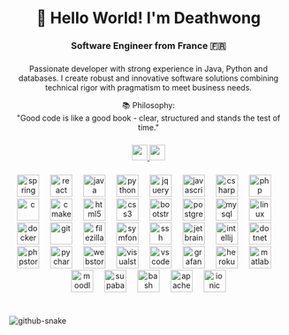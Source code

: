 <h1 align="center">👋 Hello World! I'm Deathwong</h1>
<h3 align="center">Software Engineer from France 🇫🇷</h3>

###

<p align="center">Passionate developer with strong experience in Java, Python and databases. I create robust and innovative software solutions combining technical rigor with pragmatism to meet business needs.</p>

<p align="center">📚 Philosophy:<br>
"Good code is like a good book - clear, structured and stands the test of time."</p>

###

<div align="center">
  <a href="https://www.linkedin.com/in/jean-baptiste-mensah/" target="_blank">
    <img src="https://img.shields.io/badge/LinkedIn-0077B5?style=for-the-badge&logo=linkedin&logoColor=white" height="28"/>
  </a>
  <a href="https://stackoverflow.com/users/23001812/deathwong" target="_blank">
    <img src="https://img.shields.io/badge/Stack_Overflow-FE7A16?style=for-the-badge&logo=stack-overflow&logoColor=white" height="28"/>
  </a>
</div>

###

<div align="center">
  <img src="https://cdn.jsdelivr.net/gh/devicons/devicon/icons/spring/spring-original.svg" height="40" alt="spring"/>
  <img width="12"/>
  <img src="https://cdn.jsdelivr.net/gh/devicons/devicon/icons/react/react-original.svg" height="40" alt="react"/>
  <img width="12"/>
  <img src="https://cdn.jsdelivr.net/gh/devicons/devicon/icons/java/java-original.svg" height="40" alt="java"/>
  <img width="12"/>
  <img src="https://cdn.jsdelivr.net/gh/devicons/devicon/icons/python/python-original.svg" height="40" alt="python"/>
  <img width="12"/>
  <img src="https://skillicons.dev/icons?i=jquery" height="40" alt="jquery"/>
  <img width="12"/>
  <img src="https://cdn.jsdelivr.net/gh/devicons/devicon/icons/javascript/javascript-original.svg" height="40" alt="javascript"/>
  <img width="12"/>
  <img src="https://cdn.jsdelivr.net/gh/devicons/devicon/icons/csharp/csharp-original.svg" height="40" alt="csharp"/>
  <img width="12"/>
  <img src="https://cdn.jsdelivr.net/gh/devicons/devicon/icons/php/php-original.svg" height="40" alt="php"/>
  <img width="12"/>
  <img src="https://cdn.jsdelivr.net/gh/devicons/devicon/icons/c/c-original.svg" height="40" alt="c"/>
  <img width="12"/>
  <img src="https://cdn.jsdelivr.net/gh/devicons/devicon/icons/cmake/cmake-original.svg" height="40" alt="cmake"/>
  <img width="12"/>
  <img src="https://cdn.jsdelivr.net/gh/devicons/devicon/icons/html5/html5-original.svg" height="40" alt="html5"/>
  <img width="12"/>
  <img src="https://cdn.jsdelivr.net/gh/devicons/devicon/icons/css3/css3-original.svg" height="40" alt="css3"/>
  <img width="12"/>
  <img src="https://cdn.simpleicons.org/bootstrap/7952B3" height="40" alt="bootstrap"/>
  <img width="12"/>
  <img src="https://cdn.jsdelivr.net/gh/devicons/devicon/icons/postgresql/postgresql-original.svg" height="40" alt="postgresql"/>
  <img width="12"/>
  <img src="https://cdn.jsdelivr.net/gh/devicons/devicon/icons/mysql/mysql-original.svg" height="40" alt="mysql"/>
  <img width="12"/>
  <img src="https://cdn.jsdelivr.net/gh/devicons/devicon/icons/linux/linux-original.svg" height="40" alt="linux"/>
  <img width="12"/>
  <img src="https://cdn.jsdelivr.net/gh/devicons/devicon/icons/docker/docker-original.svg" height="40" alt="docker"/>
  <img width="12"/>
  <img src="https://cdn.jsdelivr.net/gh/devicons/devicon/icons/git/git-original.svg" height="40" alt="git"/>
  <img width="12"/>
  <img src="https://cdn.jsdelivr.net/gh/devicons/devicon/icons/filezilla/filezilla-plain.svg" height="40" alt="filezilla"/>
  <img width="12"/>
  <img src="https://cdn.jsdelivr.net/gh/devicons/devicon/icons/symfony/symfony-original.svg" height="40" alt="symfony"/>
  <img width="12"/>
  <img src="https://cdn.jsdelivr.net/gh/devicons/devicon/icons/ssh/ssh-original.svg" height="40" alt="ssh"/>
  <img width="12"/>
  <img src="https://cdn.jsdelivr.net/gh/devicons/devicon/icons/jetbrains/jetbrains-original.svg" height="40" alt="jetbrains"/>
  <img width="12"/>
  <img src="https://cdn.jsdelivr.net/gh/devicons/devicon/icons/intellij/intellij-original.svg" height="40" alt="intellij"/>
  <img width="12"/>
  <img src="https://cdn.simpleicons.org/dotnet/512BD4" height="40" alt="dotnet"/>
  <img width="12"/>
  <img src="https://cdn.jsdelivr.net/gh/devicons/devicon/icons/phpstorm/phpstorm-original.svg" height="40" alt="phpstorm"/>
  <img width="12"/>
  <img src="https://cdn.jsdelivr.net/gh/devicons/devicon/icons/pycharm/pycharm-original.svg" height="40" alt="pycharm"/>
  <img width="12"/>
  <img src="https://cdn.jsdelivr.net/gh/devicons/devicon/icons/webstorm/webstorm-original.svg" height="40" alt="webstorm"/>
  <img width="12"/>
  <img src="https://cdn.jsdelivr.net/gh/devicons/devicon/icons/visualstudio/visualstudio-plain.svg" height="40" alt="visualstudio"/>
  <img width="12"/>
  <img src="https://cdn.jsdelivr.net/gh/devicons/devicon/icons/vscode/vscode-original.svg" height="40" alt="vscode"/>
  <img width="12"/>
  <img src="https://skillicons.dev/icons?i=grafana" height="40" alt="grafana"/>
  <img width="12"/>
  <img src="https://cdn.jsdelivr.net/gh/devicons/devicon/icons/heroku/heroku-original.svg" height="40" alt="heroku"/>
  <img width="12"/>
  <img src="https://cdn.jsdelivr.net/gh/devicons/devicon/icons/matlab/matlab-original.svg" height="40" alt="matlab"/>
  <img width="12"/>
  <img src="https://cdn.jsdelivr.net/gh/devicons/devicon/icons/moodle/moodle-original.svg" height="40" alt="moodle"/>
  <img width="12"/>
  <img src="https://skillicons.dev/icons?i=supabase" height="40" alt="supabase"/>
  <img width="12"/>
  <img src="https://cdn.simpleicons.org/gnubash/4EAA25" height="40" alt="bash"/>
  <img width="12"/>
  <img src="https://cdn.simpleicons.org/apache/D22128" height="40" alt="apache"/>
  <img width="12"/>
  <img src="https://cdn.simpleicons.org/ionic/3880FF" height="40" alt="ionic"/>
</div>

###

<br clear="both">

<picture>
  <source media="(prefers-color-scheme: dark)" srcset="https://raw.githubusercontent.com/tobiasmeyhoefer/tobiasmeyhoefer/output/github-snake-dark.svg" />
  <source media="(prefers-color-scheme: light)" srcset="https://raw.githubusercontent.com/tobiasmeyhoefer/tobiasmeyhoefer/output/github-snake.svg" />
  <img alt="github-snake" src="https://raw.githubusercontent.com/tobiasmeyhoefer/tobiasmeyhoefer/output/github-snake.svg" />
</picture>